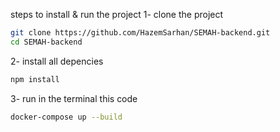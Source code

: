 steps to install & run the project
1- clone the project

```sh
git clone https://github.com/HazemSarhan/SEMAH-backend.git
cd SEMAH-backend
```

2- install all depencies

```sh
npm install
```

3- run in the terminal this code

```sh
docker-compose up --build
```
